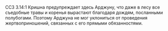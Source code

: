 ССЗ 3.14:1	Кришна предупреждает здесь Арджуну, что даже в лесу все съедобные травы и коренья вырастают благодаря дождям, посланными полубогами. Поэтому Арджуна не мог уклониться от проведения жертвоприношений, связанных с его прямыми обязанностями.